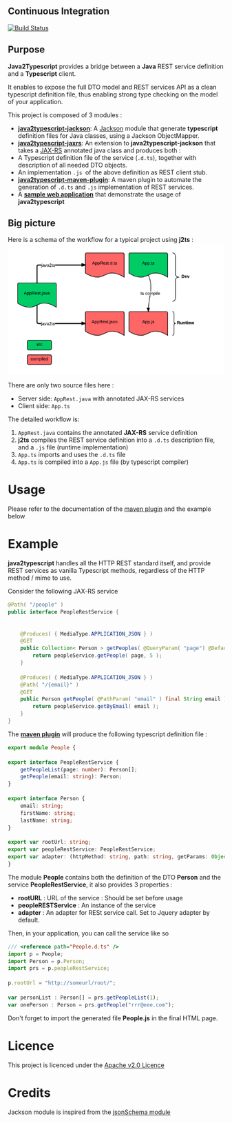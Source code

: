 ## Continuous Integration
[![Build Status](https://travis-ci.org/raphaeljolivet/java2typescript.svg)](https://travis-ci.org/raphaeljolivet/java2typescript/)


## Purpose

**Java2Typescript** provides a bridge between a **Java** REST service definition and a **Typescript** client. 

It enables to expose the full DTO model and REST services API as a clean typescript definition file, thus enabling strong type checking on the model of your application.

This project is composed of 3 modules :
* **[java2typescript-jackson](java2typescript-jackson)**: A [Jackson](http://jackson.codehaus.org/) module that generate **typescript** definition files for Java classes, using a Jackson ObjectMapper.
* **[java2typescript-jaxrs](java2typescript-jaxrs)**: An extension to **java2typescript-jackson** that takes a [JAX-RS](https://jax-rs-spec.java.net/) annotated java class and produces both :
 * A Typescript definition file of the service (`.d.ts`), together with description of all needed DTO objects. 
 * An implementation `.js `of the above definition as REST client stub. 
* **[java2typescript-maven-plugin](java2typescript-maven-plugin)**: A maven plugin to automate the generation of `.d.ts` and `.js` implementation of REST services.
* A **[sample web application](sample-web-app)** that demonstrate the usage of **java2typescript**

## Big picture

Here is a schema of the workflow for a typical project using **j2ts** :
![j2ts workflow](img/j2ts-workflow.png)

There are only two source files here :
* Server side: `AppRest.java` with annotated JAX-RS services
* Client side: `App.ts` 

The detailed workflow is:

1. `AppRest.java` contains the annotated **JAX-RS** service definition
2. **j2ts** compiles the REST service definition into a `.d.ts` description file, and a `.js` file (runtime implementation)
3. `App.ts` imports and uses the `.d.ts` file
4. `App.ts` is compiled into a `App.js` file (by typescript compiler)

# Usage

Please refer to the documentation of the [maven plugin](java2typescript-maven-plugin) and the example below

# Example

**java2typescript** handles all the HTTP REST standard itself, and provide REST services as vanilla Typescript methods, regardless of the HTTP method / mime to use.

Consider the following JAX-RS service 
```java
@Path( "/people" ) 
public interface PeopleRestService {
	
	
	@Produces( { MediaType.APPLICATION_JSON } )
	@GET
	public Collection< Person > getPeoples( @QueryParam( "page") @DefaultValue( "1" ) final int page ) {
		return peopleService.getPeople( page, 5 );
	}

	@Produces( { MediaType.APPLICATION_JSON } )
	@Path( "/{email}" )
	@GET
	public Person getPeople( @PathParam( "email" ) final String email ) {
		return peopleService.getByEmail( email );
	}
}
```

The **[maven plugin](java2typescript-maven-plugin)** will produce the following typescript definition file :

```typescript
export module People {

export interface PeopleRestService {
    getPeopleList(page: number): Person[];
    getPeople(email: string): Person;
}

export interface Person {
    email: string;
    firstName: string;
    lastName: string;
}

export var rootUrl: string;
export var peopleRestService: PeopleRestService;
export var adapter: (httpMethod: string, path: string, getParams: Object, postParams: Object, body: any)=> void;
}
```

The module **People** contains both the definition of the DTO **Person** and the service **PeopleRestService**, it also provides 3 properties :
* **rootURL** : URL of the service : Should be set before usage
* **peopleRESTService** : An instance of the service
* **adapter** : An adapter for RESt service call. Set to Jquery adapter by default.

Then, in your application, you can call the service like so 
```typescript
/// <reference path="People.d.ts" />
import p = People;
import Person = p.Person;
import prs = p.peopleRestService;

p.rootUrl = "http://someurl/root/";

var personList : Person[] = prs.getPeopleList(1);
var onePerson : Person = prs.getPeople("rrr@eee.com");

```
 
Don't forget to import the generated file **People.js** in the final HTML page.


# Licence

This project is licenced under the [Apache v2.0 Licence](http://www.apache.org/licenses/LICENSE-2.0.html)


# Credits

Jackson module is inspired from the [jsonSchema module](https://github.com/FasterXML/jackson-module-jsonSchema)




